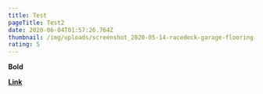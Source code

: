 ```yaml
---
title: Test
pageTitle: Test2
date: 2020-06-04T01:57:26.764Z
thumbnail: /img/uploads/screenshot_2020-05-14-racedeck-garage-flooring-racedeck-garage-floors.png
rating: 5
---
```

**Bold**

**[Link](google.com)**